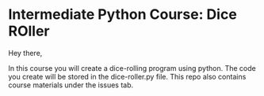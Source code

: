 # Intermediate Python Course: Dice ROller

Hey there, 

In this course you will create a dice-rolling program using python. The code you create will be stored in the dice-roller.py file. This repo also contains course materials under the issues tab. 
